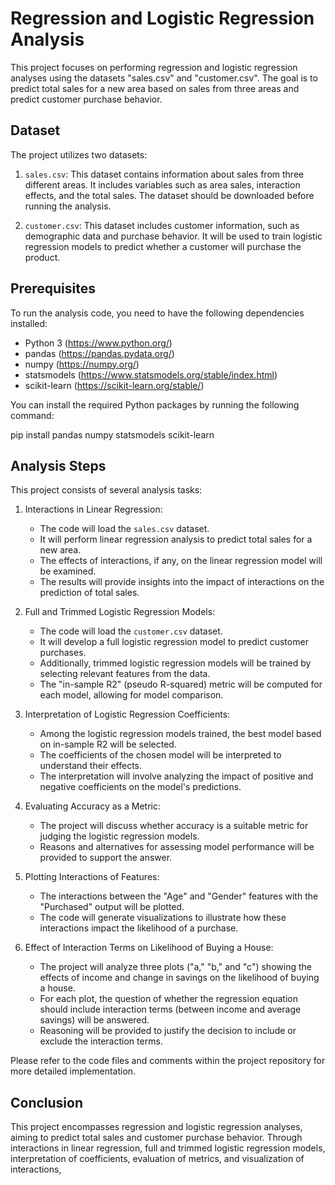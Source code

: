 # Regression and Logistic Regression Analysis

This project focuses on performing regression and logistic regression analyses using the datasets "sales.csv" and "customer.csv". The goal is to predict total sales for a new area based on sales from three areas and predict customer purchase behavior.

## Dataset

The project utilizes two datasets:

1. `sales.csv`: This dataset contains information about sales from three different areas. It includes variables such as area sales, interaction effects, and the total sales. The dataset should be downloaded before running the analysis.

2. `customer.csv`: This dataset includes customer information, such as demographic data and purchase behavior. It will be used to train logistic regression models to predict whether a customer will purchase the product.

## Prerequisites

To run the analysis code, you need to have the following dependencies installed:

- Python 3 (https://www.python.org/)
- pandas (https://pandas.pydata.org/)
- numpy (https://numpy.org/)
- statsmodels (https://www.statsmodels.org/stable/index.html)
- scikit-learn (https://scikit-learn.org/stable/)

You can install the required Python packages by running the following command:

pip install pandas numpy statsmodels scikit-learn


## Analysis Steps

This project consists of several analysis tasks:

1. Interactions in Linear Regression:
   - The code will load the `sales.csv` dataset.
   - It will perform linear regression analysis to predict total sales for a new area.
   - The effects of interactions, if any, on the linear regression model will be examined.
   - The results will provide insights into the impact of interactions on the prediction of total sales.

2. Full and Trimmed Logistic Regression Models:
   - The code will load the `customer.csv` dataset.
   - It will develop a full logistic regression model to predict customer purchases.
   - Additionally, trimmed logistic regression models will be trained by selecting relevant features from the data.
   - The "in-sample R2" (pseudo R-squared) metric will be computed for each model, allowing for model comparison.

3. Interpretation of Logistic Regression Coefficients:
   - Among the logistic regression models trained, the best model based on in-sample R2 will be selected.
   - The coefficients of the chosen model will be interpreted to understand their effects.
   - The interpretation will involve analyzing the impact of positive and negative coefficients on the model's predictions.

4. Evaluating Accuracy as a Metric:
   - The project will discuss whether accuracy is a suitable metric for judging the logistic regression models.
   - Reasons and alternatives for assessing model performance will be provided to support the answer.

5. Plotting Interactions of Features:
   - The interactions between the "Age" and "Gender" features with the "Purchased" output will be plotted.
   - The code will generate visualizations to illustrate how these interactions impact the likelihood of a purchase.

6. Effect of Interaction Terms on Likelihood of Buying a House:
   - The project will analyze three plots ("a," "b," and "c") showing the effects of income and change in savings on the likelihood of buying a house.
   - For each plot, the question of whether the regression equation should include interaction terms (between income and average savings) will be answered.
   - Reasoning will be provided to justify the decision to include or exclude the interaction terms.

Please refer to the code files and comments within the project repository for more detailed implementation.

## Conclusion

This project encompasses regression and logistic regression analyses, aiming to predict total sales and customer purchase behavior. Through interactions in linear regression, full and trimmed logistic regression models, interpretation of coefficients, evaluation of metrics, and visualization of interactions,
